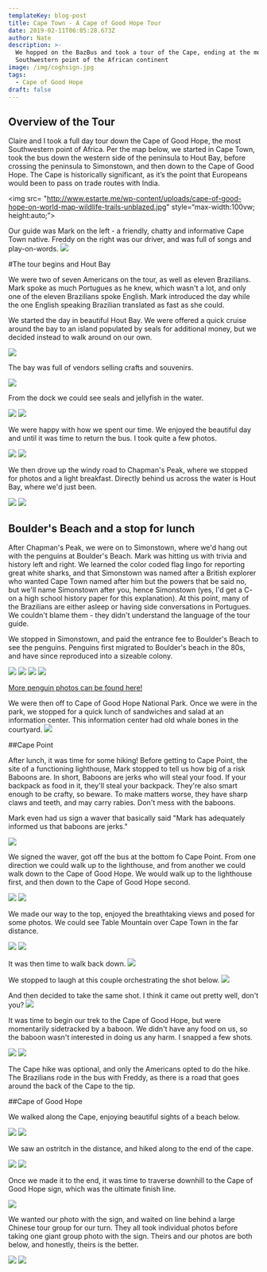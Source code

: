 ```yaml
---
templateKey: blog-post
title: Cape Town - A Cape of Good Hope Tour
date: 2019-02-11T06:05:28.673Z
author: Nate
description: >-
  We hopped on the BazBus and took a tour of the Cape, ending at the most
  Southwestern point of the African continent
image: /img/coghsign.jpg
tags:
  - Cape of Good Hope
draft: false
---
```

## Overview of the Tour

Claire and I took a full day tour down the Cape of Good Hope, the most Southwestern point of Africa. Per the map below, we started in Cape Town, took the bus down the western side of the peninsula to Hout Bay, before crossing the peninsula to Simonstown, and then down to the Cape of Good Hope. The Cape is historically significant, as it’s the point that Europeans would been to pass on trade routes with India.

<img src= "http://www.estarte.me/wp-content/uploads/cape-of-good-hope-on-world-map-wildlife-trails-unblazed.jpg" style=“max-width:100vw; height:auto;”>

Our guide was Mark on the left - a friendly, chatty and informative Cape Town native. Freddy on the right was our driver, and was full of songs and play-on-words. 
![](ourGuides.jpg)

\#The tour begins and Hout Bay

We were two of seven Americans on the tour, as well as eleven Brazilians. Mark spoke as much Portugues as he knew, which wasn't a lot, and only one of the eleven Brazilians spoke English. Mark introduced the day while the one English speaking Brazilian translated as fast as she could. 

We started the day in beautiful Hout Bay. We were offered a quick cruise around the bay to an island populated by seals for additional money, but we decided instead to walk around on our own. 

![](HBBay.jpg)

The bay was full of vendors selling crafts and souvenirs. 

![](HBVendors.jpg)

From the dock we could see seals and jellyfish in the water. 

![](HBmorningSeal.jpg)
![](HBJellyFish.jpg)

We were happy with how we spent our time. We enjoyed the beautiful day and until it was time to return the bus. I took quite a few photos. 

![](HBClaire.jpg)
![](HBSUP.jpg)

We then drove up the windy road to Chapman's Peak, where we stopped for photos and a light breakfast. Directly behind us across the water is Hout Bay, where we'd just been. 

![](ChapBahbes.jpg)
<img src="https://scontent.fcpt8-1.fna.fbcdn.net/v/t1.0-9/51855856_10156247789720748_1324471410466226176_o.jpg?_nc_cat=111&_nc_ht=scontent.fcpt8-1.fna&oh=92187a324234225d1b7b8781abefe97e&oe=5CF10149" style="max-width:65vw;height:auto;">

## Boulder's Beach and a stop for lunch

After Chapman's Peak, we were on to Simonstown, where we'd hang out with the penguins at Boulder's Beach. Mark was hitting us with trivia and history left and right. We learned the color coded flag lingo for reporting great white sharks, and that Simonstown was named after a British explorer who wanted Cape Town named after him but the powers that be said no, but we'll name Simonstown after you, hence Simonstown (yes, I'd get a C- on a high school history paper for this explanation). At this point, many of the Brazilians are either asleep or having side conversations in Portugues. We couldn't blame them - they didn't understand the language of the tour guide. 

We stopped in Simonstown, and paid the entrance fee to Boulder's Beach to see the penguins. Penguins first migrated to Boulder's beach in the 80s, and have since reproduced into a sizeable colony. 

![](BouldersSign.jpg)
![](BouldersView.jpg)
![](penguinSelfie.jpg)
![](lotsOfPenguins.jpg)

<a href = "https://www.thebahblog.com/blog/2019-02-10-boulder-beach-a-penguin-post/"> More penguin photos can be found here!</a>

We were then off to Cape of Good Hope National Park. Once we were in the park, we stopped for a quick lunch of sandwiches and salad at an information center. This information center had old whale bones in the courtyard. 
![](whaleBones.jpg)

\##Cape Point  

After lunch, it was time for some hiking! Before getting to Cape Point, the site of a functioning lighthouse, Mark stopped to tell us how big of a risk Baboons are. In short, Baboons are jerks who will steal your food. If your backpack as food in it, they'll steal your backpack. They're also smart enough to be crafty, so beware. To make matters worse, they have sharp claws and teeth, and may carry rabies. Don't mess with the baboons. 

Mark even had us sign a waver that basically said "Mark has adequately informed us that baboons are jerks."

![](doNotFeedBaboons.jpg)

We signed the waver, got off the bus at the bottom fo Cape Point. From one direction we could walk up to the lighthouse, and from another we could walk down to the Cape of Good Hope. We would walk up to the lighthouse first, and then down to the Cape of Good Hope second. 

![](capePointSign.jpg)
![](capePointLighthouse.jpg)

We made our way to the top, enjoyed the breathtaking views and posed for some photos. We could see Table Mountain over Cape Town in the far distance. 

![](CapePointBahbes.jpg)
![](CapePointBahbesAndLighthouse.jpg)

It was then time to walk back down. 
![](capePointTrail.jpg)

We stopped to laugh at this couple orchestrating the shot below. 
![](CapePointPeoplePosing.jpg)

And then decided to take the same shot. I think it came out pretty well, don't you? 
![](capePointClairePosing.jpg)

It was time to begin our trek to the Cape of Good Hope, but were momentarily sidetracked by a baboon. We didn't have any food on us, so the baboon wasn't interested in doing us any harm. I snapped a few shots. 

![](capePointBaboon.jpg)
![](capePointBaboon2.jpg)

The Cape hike was optional, and only the Americans opted to do the hike. The Brazilians rode in the bus with Freddy, as there is a road that goes around the back of the Cape to the tip. 

\##Cape of Good Hope

We walked along the Cape, enjoying beautiful sights of a beach below.

![](coghBeach.jpg)
![](coghBeautifulBeach.jpg)

We saw an ostritch in the distance, and hiked along to the end of the cape. 

![](coghOstrich.jpg)
![](coghBahbesOnCape.jpg)

Once we made it to the end, it was time to traverse downhill to the Cape of Good Hope sign, which was the ultimate finish line. 

![](coghDownHill.jpg)

We wanted our photo with the sign, and waited on line behind a large Chinese tour group for our turn. They all took individual photos before taking one giant group photo with the sign. Theirs and our photos are both below, and honestly, theirs is the better. 

![](coghSighChineseTourists.jpg)
![](coghSign.jpg)
